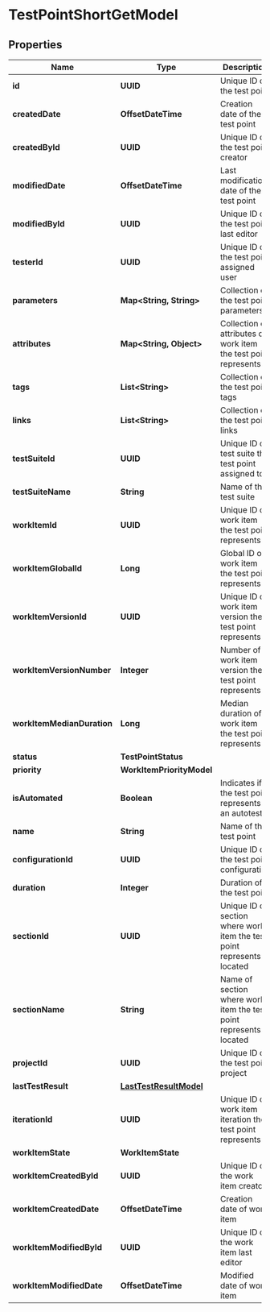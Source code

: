 

# TestPointShortGetModel


## Properties

| Name | Type | Description | Notes |
|------------ | ------------- | ------------- | -------------|
|**id** | **UUID** | Unique ID of the test point |  |
|**createdDate** | **OffsetDateTime** | Creation date of the test point |  |
|**createdById** | **UUID** | Unique ID of the test point creator |  |
|**modifiedDate** | **OffsetDateTime** | Last modification date of the test point |  [optional] |
|**modifiedById** | **UUID** | Unique ID of the test point last editor |  [optional] |
|**testerId** | **UUID** | Unique ID of the test point assigned user |  [optional] |
|**parameters** | **Map&lt;String, String&gt;** | Collection of the test point parameters |  [optional] |
|**attributes** | **Map&lt;String, Object&gt;** | Collection of attributes of work item the test point represents |  |
|**tags** | **List&lt;String&gt;** | Collection of the test point tags |  |
|**links** | **List&lt;String&gt;** | Collection of the test point links |  |
|**testSuiteId** | **UUID** | Unique ID of test suite the test point assigned to |  |
|**testSuiteName** | **String** | Name of the test suite |  |
|**workItemId** | **UUID** | Unique ID of work item the test point represents |  |
|**workItemGlobalId** | **Long** | Global ID of work item the test point represents |  |
|**workItemVersionId** | **UUID** | Unique ID of work item version the test point represents |  |
|**workItemVersionNumber** | **Integer** | Number of work item version the test point represents |  |
|**workItemMedianDuration** | **Long** | Median duration of work item the test point represents |  [optional] |
|**status** | **TestPointStatus** |  |  |
|**priority** | **WorkItemPriorityModel** |  |  |
|**isAutomated** | **Boolean** | Indicates if the test point represents an autotest |  |
|**name** | **String** | Name of the test point |  |
|**configurationId** | **UUID** | Unique ID of the test point configuration |  |
|**duration** | **Integer** | Duration of the test point |  |
|**sectionId** | **UUID** | Unique ID of section where work item the test point represents is located |  |
|**sectionName** | **String** | Name of section where work item the test point represents is located |  [optional] |
|**projectId** | **UUID** | Unique ID of the test point project |  |
|**lastTestResult** | [**LastTestResultModel**](LastTestResultModel.md) |  |  |
|**iterationId** | **UUID** | Unique ID of work item iteration the test point represents |  |
|**workItemState** | **WorkItemState** |  |  |
|**workItemCreatedById** | **UUID** | Unique ID of the work item creator |  |
|**workItemCreatedDate** | **OffsetDateTime** | Creation date of work item |  |
|**workItemModifiedById** | **UUID** | Unique ID of the work item last editor |  [optional] |
|**workItemModifiedDate** | **OffsetDateTime** | Modified date of work item |  [optional] |



